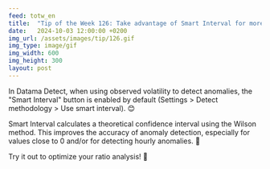 ```yaml
---
feed: totw_en
title:  "Tip of the Week 126: Take advantage of Smart Interval for more accurate anomaly detection 📈"
date:   2024-10-03 12:00:00 +0200
img_url: /assets/images/tip/126.gif
img_type: image/gif
img_width: 600
img_height: 300
layout: post
---
```


In Datama Detect, when using observed volatility to detect anomalies, the "Smart Interval" button is enabled by default (Settings > Detect methodology > Use smart interval). 😊

Smart Interval calculates a theoretical confidence interval using the Wilson method. This improves the accuracy of anomaly detection, especially for values close to 0 and/or for detecting hourly anomalies. 🧠  

Try it out to optimize your ratio analysis! 🎯
